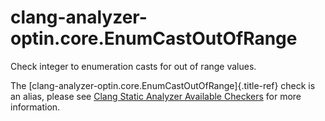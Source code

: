 # clang-analyzer-optin.core.EnumCastOutOfRange

Check integer to enumeration casts for out of range values.

The [clang-analyzer-optin.core.EnumCastOutOfRange]{.title-ref} check is
an alias, please see [Clang Static Analyzer Available
Checkers](https://clang.llvm.org/docs/analyzer/checkers.html#optin-core-enumcastoutofrange)
for more information.
